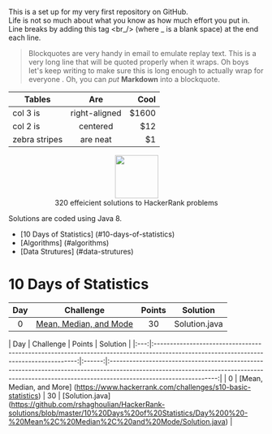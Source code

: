 This is a set up for my very first repository on GitHub.  
Life is not so much about what you know as how much effort you put in. <br />
Line breaks by adding this tag <br_/> (where _ is a blank space) at the end each
line. <br />

> Blockquotes are very handy in email to emulate replay text.
> This is a very long line that will be quoted properly when it wraps. Oh boys
> let's keep writing to make sure this is long enough to actually wrap for
> everyone . Oh, you can *put* **Markdown** into a blockquote.

| Tables              | Are                | Cool            |
| ------------------- | :----------------: | ---------------:|
| col 3 is            | right-aligned      |    $1600        |
| col 2 is            | centered           |             $12 |
| zebra stripes       | are neat           | $1              |


<p align="center">
    <a href="https://www.hackerrank.com/shanonhaliwell">
        <img height=85
        src="https://d3keuzeb2crhkn.cloudfront.net/hackerrank/assets/styleguide/logo_wordmark-f5c5eb61ab0a154c3ed9eda24d0b9e31.svg">
    </a>
    <br>320 effeicient solutions to HackerRank problems
</p>

Solutions are coded using Java 8.  

* [10 Days of Statistics] (#10-days-of-statistics)
* [Algorithms] (#algorithms)
* [Data Strutures] (#data-strutures)

# 10 Days of Statistics

|  Day  |                         Challenge                             |   Points  |                           Solution                                   |
|:-----:|:-------------------------------------------------------------:|:---------:|:--------------------------------------------------------------------:|
|  0    | [Mean, Median, and Mode](https://www.hackerrank.com/challenges/s10-basic-statistics) |  30  | Solution.java  |

| Day |                                                          Challenge
| Points |
Solution                                                    |
|:---:|:------------------------------------------------------------------------------------------------------------------------------------:|:------:|:---------------------------------------------------------------------------------------------------------------------------------------------------------------------------------------------:|
|  0  | [Mean, Median, and More] (https://www.hackerrank.com/challenges/s10-basic-statistics)                                                |   30   | [Solution.java] (https://github.com/rshaghoulian/HackerRank-solutions/blob/master/10%20Days%20of%20Statistics/Day%200%20-%20Mean%2C%20Median%2C%20and%20Mode/Solution.java)                   |
